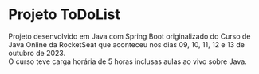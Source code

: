 # Projeto ToDoList

Projeto desenvolvido em Java com Spring Boot originalizado do Curso de Java Online da RocketSeat que aconteceu nos dias 09, 10, 11, 12 e 13 de outubro de 2023.</br>
O curso teve carga horária de 5 horas inclusas aulas ao vivo sobre Java.

